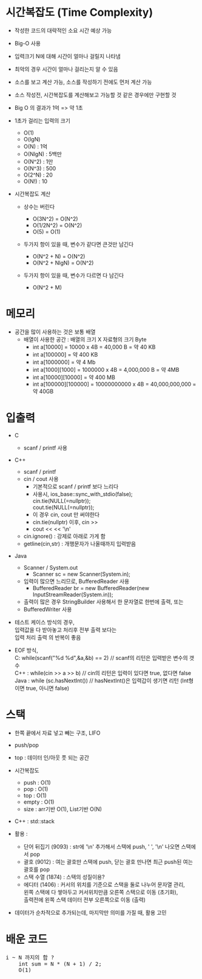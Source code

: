 
# 시간복잡도 (Time Complexity)

- 작성한 코드의 대략적인 소요 시간 예상 가능

- Big-O 사용

- 입력크기 N에 대해 시간이 얼마나 걸릴지 나타냄

- 최악의 경우 시간이 얼마나 걸리는지 알 수 있음

- 소스를 보고 계산 가능, 소스를 작성하기 전에도 먼저 계산 가능

- 소스 작성전, 시간복잡도를 계산해보고 가능할 것 같은 경우에만 구현할 것

- Big O 의 결과가 1억 => 약 1초

- 1초가 걸리는 입력의 크기
    - O(1)
    - O(lgN)
    - O(N) : 1억
    - O(NlgN) : 5백만
    - O(N^2) : 1만
    - O(N^3) : 500
    - O(2^N) : 20
    - O(N!) : 10

- 시간복잡도 계산
    - 상수는 버린다
        - O(3N^2) = O(N^2)
        - O(1/2N^2) = O(N^2)
        - O(5) = O(1)

    - 두가지 항이 있을 때, 변수가 같다면 큰것만 남긴다
        - O(N^2 + N) = O(N^2)
        - O(N^2 + NlgN) = O(N^2)

    - 두가지 항이 있을 때, 변수가 다르면 다 남긴다
        - O(N^2 + M)

# 메모리

- 공간을 많이 사용하는 것은 보통 배열
    - 배열이 사용한 공간 : 배열의 크기 X 자료형의 크기 Byte
        - int a[10000] = 10000 x 4B = 40,000 B = 약 40 KB
        - int a[100000] = 약 400 KB
        - int a[1000000] = 약 4 Mb
        - int a[1000][1000] = 1000000 x 4B = 4,000,000 B = 약 4MB
        - int a[10000][10000] = 약 400 MB
        - int a[100000][100000] = 10000000000 x 4B = 40,000,000,000 = 약 40GB

# 입출력

- C
    - scanf / printf 사용

- C++
    - scanf / printf
    - cin / cout 사용
        - 기본적으로 scanf / printf 보다 느리다
        - 사용시, ios_base::sync_with_stdio(false);<br/>
          cin.tie(NULL(=nullptr));<br/>
          cout.tie(NULL(=nullptr));<br/>
        - 이 경우 cin, cout 만 써야한다
        - cin.tie(nullptr) 이후, cin >>
        - cout << << '\n'
    - cin.ignore() : 강제로 아래로 가게 함
    - getline(cin,str) : 개행문자가 나올때까지 입력받음

- Java
    - Scanner / System.out
        - Scanner sc = new Scanner(System.in);
    - 입력이 많으면 느리므로, BufferedReader 사용
        - BufferedReader br = new BufferedReader(new InputStreamReader(System.in));
    - 출력이 많은 경우 StringBuilder 사용해서 한 문자열로 한번에 출력, 또는
    - BufferedWriter 사용

- 테스트 케이스 방식의 경우,<br/>
  입력값을 다 받아놓고 처리후 전부 출력 보다는<br/>
  입력 처리 출력 의 반복이 좋음 

- EOF 방식,<br/>
  C: while(scanf("%d %d",&a,&b) == 2) // scanf의 리턴은 입력받은 변수의 갯수 <br/>
  C++ : while(cin >> a >> b) // cin의 리턴은 입력이 있다면 true, 없다면 false<br/>
  Java : while (sc.hasNextInt()) // hasNextInt()은 입력갑이 생기면 리턴 (Int형이면 true, 아니면 false)

# 스택

- 한쪽 끝에서 자료 넣고 빼는 구조, LIFO

- push/pop

- top : 데이터 인/아웃 풋 되는 공간

- 시간복잡도
    - push : O(1)
    - pop : O(1)
    - top : O(1)
    - empty : O(1)
    - size : arr기반 O(1), List기반 O(N)

- C++ : std::stack

- 활용 : 
    - 단어 뒤집기 (9093) : str에 '\n' 추가해서 스택에 push, ' ', '\n' 나오면 스택에서 pop
    - 괄호 (9012) : 여는 괄호만 스택에 push, 닫는 괄호 만나면 최근 push된 여는 괄호를 pop
    - 스택 수열 (1874) : 스택의 성질이용?
    - 에디터 (1406) : 커서의 위치를 기준으로 스택을 둘로 나누어 문자열 관리,<br/>
      왼쪽 스택에 다 쌓아두고 커서위치만큼 오른쪽 스택으로 이동 (초기화),<br/>
      출력전에 왼쪽 스택 데이터 전부 오른쪽으로 이동 (출력) 

- 데이터가 순차적으로 추가되는데, 마지막만 의미를 가질 때, 활용 고민

# 배운 코드

<pre>
i ~ N 까지의 합 ?
    int sum = N * (N + 1) / 2;
    O(1)
</pre>
            